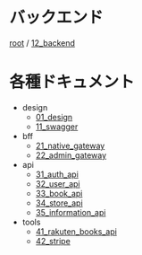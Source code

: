 # バックエンド

[root](./../../README.md) 
/ [12_backend](./README.md)

# 各種ドキュメント

* design
  * [01_design](./01_design/README.md)
  * [11_swagger](./11_swagger/README.md)
* bff
  * [21_native_gateway](./21_native_gateway/README.md)
  * [22_admin_gateway](./22_admin_gateway/README.md)
* api
  * [31_auth_api](./31_auth_api/README.md)
  * [32_user_api](./32_user_api/README.md)
  * [33_book_api](./33_book_api/README.md)
  * [34_store_api](./34_store_api/README.md)
  * [35_information_api](./35_information_api/README.md)
* tools
  * [41_rakuten_books_api](./41_rakuten_books_api/README.md)
  * [42_stripe](./42_stripe/README.md)
